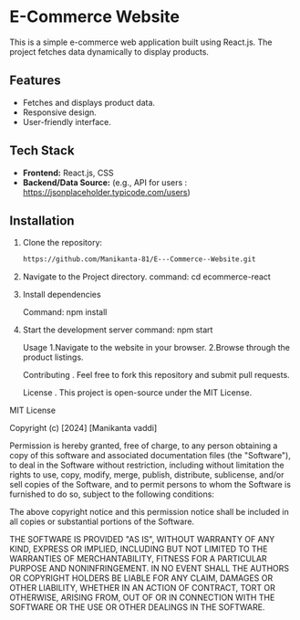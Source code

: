 # E-Commerce Website

This is a simple e-commerce web application built using React.js. The project fetches data dynamically to display products.

## Features
- Fetches and displays product data.
- Responsive design.
- User-friendly interface.

## Tech Stack
- **Frontend:** React.js, CSS
- **Backend/Data Source:** (e.g., API for users : https://jsonplaceholder.typicode.com/users)

## Installation
1. Clone the repository:
   ```bash
   https://github.com/Manikanta-81/E---Commerce--Website.git

2. Navigate to the Project directory.
     command:  cd ecommerce-react
   
3. Install dependencies

    Command: npm install

4. Start the development server
   command: npm start

   Usage
   1.Navigate to the website in your browser.
   2.Browse through the product listings.
   
   Contributing
     . Feel free to fork this repository and submit pull requests.

   License
     . This project is open-source under the MIT License.

   
MIT License

Copyright (c) [2024] [Manikanta vaddi]

Permission is hereby granted, free of charge, to any person obtaining a copy
of this software and associated documentation files (the "Software"), to deal
in the Software without restriction, including without limitation the rights
to use, copy, modify, merge, publish, distribute, sublicense, and/or sell
copies of the Software, and to permit persons to whom the Software is
furnished to do so, subject to the following conditions:

The above copyright notice and this permission notice shall be included in all
copies or substantial portions of the Software.

THE SOFTWARE IS PROVIDED "AS IS", WITHOUT WARRANTY OF ANY KIND, EXPRESS OR
IMPLIED, INCLUDING BUT NOT LIMITED TO THE WARRANTIES OF MERCHANTABILITY,
FITNESS FOR A PARTICULAR PURPOSE AND NONINFRINGEMENT. IN NO EVENT SHALL THE
AUTHORS OR COPYRIGHT HOLDERS BE LIABLE FOR ANY CLAIM, DAMAGES OR OTHER
LIABILITY, WHETHER IN AN ACTION OF CONTRACT, TORT OR OTHERWISE, ARISING FROM,
OUT OF OR IN CONNECTION WITH THE SOFTWARE OR THE USE OR OTHER DEALINGS IN THE
SOFTWARE.



